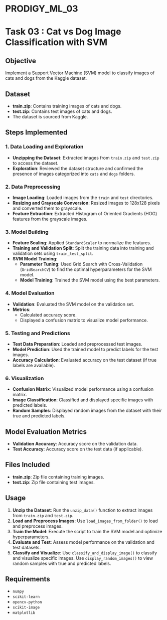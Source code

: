 # PRODIGY_ML_03
# Task 03 : Cat vs Dog Image Classification with SVM

## Objective

Implement a Support Vector Machine (SVM) model to classify images of cats and dogs from the Kaggle dataset.

## Dataset

- **train.zip**: Contains training images of cats and dogs.
- **test.zip**: Contains test images of cats and dogs.
- The dataset is sourced from Kaggle.

## Steps Implemented

### 1. Data Loading and Exploration

- **Unzipping the Dataset**: Extracted images from `train.zip` and `test.zip` to access the dataset.
- **Exploration**: Reviewed the dataset structure and confirmed the presence of images categorized into `cats` and `dogs` folders.

### 2. Data Preprocessing

- **Image Loading**: Loaded images from the `train` and `test` directories.
- **Resizing and Grayscale Conversion**: Resized images to 128x128 pixels and converted them to grayscale.
- **Feature Extraction**: Extracted Histogram of Oriented Gradients (HOG) features from the grayscale images.

### 3. Model Building

- **Feature Scaling**: Applied `StandardScaler` to normalize the features.
- **Training and Validation Split**: Split the training data into training and validation sets using `train_test_split`.
- **SVM Model Training**:
  - **Parameter Tuning**: Used Grid Search with Cross-Validation (`GridSearchCV`) to find the optimal hyperparameters for the SVM model.
  - **Model Training**: Trained the SVM model using the best parameters.

### 4. Model Evaluation

- **Validation**: Evaluated the SVM model on the validation set.
- **Metrics**:
  - Calculated accuracy score.
  - Displayed a confusion matrix to visualize model performance.

### 5. Testing and Predictions

- **Test Data Preparation**: Loaded and preprocessed test images.
- **Model Prediction**: Used the trained model to predict labels for the test images.
- **Accuracy Calculation**: Evaluated accuracy on the test dataset (if true labels are available).

### 6. Visualization

- **Confusion Matrix**: Visualized model performance using a confusion matrix.
- **Image Classification**: Classified and displayed specific images with predicted labels.
- **Random Samples**: Displayed random images from the dataset with their true and predicted labels.


##  Model Evaluation Metrics

- **Validation Accuracy**: Accuracy score on the validation data.
- **Test Accuracy**: Accuracy score on the test data (if applicable).

## Files Included

- **train.zip**: Zip file containing training images.
- **test.zip**: Zip file containing test images.

## Usage

1. **Unzip the Dataset**: Run the `unzip_data()` function to extract images from `train.zip` and `test.zip`.
2. **Load and Preprocess Images**: Use `load_images_from_folder()` to load and preprocess images.
3. **Train the Model**: Execute the script to train the SVM model and optimize hyperparameters.
4. **Evaluate and Test**: Assess model performance on the validation and test datasets.
5. **Classify and Visualize**: Use `classify_and_display_image()` to classify and visualize specific images. Use `display_random_images()` to view random samples with true and predicted labels.


## Requirements

- `numpy`
- `scikit-learn`
- `opencv-python`
- `scikit-image`
- `matplotlib`


